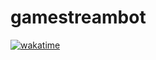 # gamestreambot

[![wakatime](https://wakatime.com/badge/github/tbeachill/game-stream-bot.svg)](https://wakatime.com/badge/github/tbeachill/game-stream-bot)

